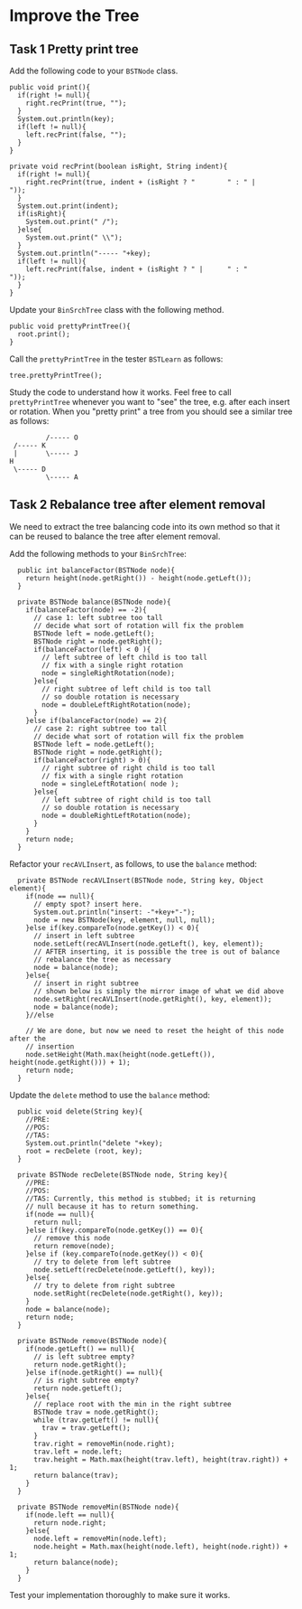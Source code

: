 # Improve the Tree
## Task 1 Pretty print tree
Add the following code to your `BSTNode` class.

```
public void print(){
  if(right != null){
    right.recPrint(true, "");
  }
  System.out.println(key);
  if(left != null){
    left.recPrint(false, "");
  }
}

private void recPrint(boolean isRight, String indent){
  if(right != null){
    right.recPrint(true, indent + (isRight ? "        " : " |      "));
  }
  System.out.print(indent);
  if(isRight){
    System.out.print(" /");
  }else{
    System.out.print(" \\");
  }
  System.out.println("----- "+key);
  if(left != null){
    left.recPrint(false, indent + (isRight ? " |      " : "        "));
  }
}
```

Update your `BinSrchTree` class with the following method.
```
public void prettyPrintTree(){
  root.print();
}

```

Call the `prettyPrintTree` in the tester `BSTLearn` as follows:
```
tree.prettyPrintTree();
```

Study the code to understand how it works. Feel free to call `prettyPrintTree`
whenever you want to "see" the tree, e.g. after each insert or rotation. When
you "pretty print" a tree from you should see a similar tree as follows:
```
         /----- O
 /----- K
 |       \----- J
H
 \----- D
         \----- A
```

## Task 2 Rebalance tree after element removal
We need to extract the tree balancing code into its own method so that it can be
reused to balance the tree after element removal.

Add the following methods to your `BinSrchTree`:
```
  public int balanceFactor(BSTNode node){
    return height(node.getRight()) - height(node.getLeft());
  }

  private BSTNode balance(BSTNode node){
    if(balanceFactor(node) == -2){
      // case 1: left subtree too tall
      // decide what sort of rotation will fix the problem
      BSTNode left = node.getLeft();
      BSTNode right = node.getRight();
      if(balanceFactor(left) < 0 ){
        // left subtree of left child is too tall
        // fix with a single right rotation
        node = singleRightRotation(node);
      }else{
        // right subtree of left child is too tall
        // so double rotation is necessary
        node = doubleLeftRightRotation(node);
      }
    }else if(balanceFactor(node) == 2){
      // case 2: right subtree too tall
      // decide what sort of rotation will fix the problem
      BSTNode left = node.getLeft();
      BSTNode right = node.getRight();
      if(balanceFactor(right) > 0){
        // right subtree of right child is too tall
        // fix with a single right rotation
        node = singleLeftRotation( node );
      }else{
        // left subtree of right child is too tall
        // so double rotation is necessary
        node = doubleRightLeftRotation(node);
      }
    }
    return node;
  }
```

Refactor your `recAVLInsert`, as follows, to use the `balance` method:
```
  private BSTNode recAVLInsert(BSTNode node, String key, Object element){
    if(node == null){
      // empty spot? insert here.
      System.out.println("insert: -"+key+"-");
      node = new BSTNode(key, element, null, null);
    }else if(key.compareTo(node.getKey()) < 0){
      // insert in left subtree
      node.setLeft(recAVLInsert(node.getLeft(), key, element));
      // AFTER inserting, it is possible the tree is out of balance
      // rebalance the tree as necessary
      node = balance(node);
    }else{
      // insert in right subtree
      // shown below is simply the mirror image of what we did above
      node.setRight(recAVLInsert(node.getRight(), key, element));
      node = balance(node);
    }//else

    // We are done, but now we need to reset the height of this node after the
    // insertion
    node.setHeight(Math.max(height(node.getLeft()), height(node.getRight())) + 1);
    return node;
  }
```

Update the `delete` method to use the `balance` method:
```
  public void delete(String key){
    //PRE:
    //POS:
    //TAS:
    System.out.println("delete "+key);
    root = recDelete (root, key);
  }

  private BSTNode recDelete(BSTNode node, String key){
    //PRE:
    //POS:
    //TAS: Currently, this method is stubbed; it is returning
    // null because it has to return something.
    if(node == null){
      return null;
    }else if(key.compareTo(node.getKey()) == 0){
      // remove this node
      return remove(node);
    }else if (key.compareTo(node.getKey()) < 0){
      // try to delete from left subtree
      node.setLeft(recDelete(node.getLeft(), key));
    }else{
      // try to delete from right subtree
      node.setRight(recDelete(node.getRight(), key));
    }
    node = balance(node);
    return node;
  }

  private BSTNode remove(BSTNode node){
    if(node.getLeft() == null){
      // is left subtree empty?
      return node.getRight();
    }else if(node.getRight() == null){
      // is right subtree empty?
      return node.getLeft();
    }else{
      // replace root with the min in the right subtree
      BSTNode trav = node.getRight();
      while (trav.getLeft() != null){
        trav = trav.getLeft();
      }
      trav.right = removeMin(node.right);
      trav.left = node.left;
      trav.height = Math.max(height(trav.left), height(trav.right)) + 1;
      return balance(trav);
    }
  }

  private BSTNode removeMin(BSTNode node){
    if(node.left == null){
      return node.right;
    }else{
      node.left = removeMin(node.left);
      node.height = Math.max(height(node.left), height(node.right)) + 1;
      return balance(node);
    }
  }
```

Test your implementation thoroughly to make sure it works.
